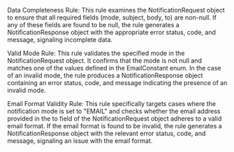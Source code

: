 Data Completeness Rule:
This rule examines the NotificationRequest object to ensure that all required fields (mode, subject, body, to) are non-null. If any of these fields are found to be null, the rule generates a NotificationResponse object with the appropriate error status, code, and message, signaling incomplete data.

Valid Mode Rule:
This rule validates the specified mode in the NotificationRequest object. It confirms that the mode is not null and matches one of the values defined in the EmailConstant enum. In the case of an invalid mode, the rule produces a NotificationResponse object containing an error status, code, and message indicating the presence of an invalid mode.

Email Format Validity Rule:
This rule specifically targets cases where the notification mode is set to "EMAIL" and checks whether the email address provided in the to field of the NotificationRequest object adheres to a valid email format. If the email format is found to be invalid, the rule generates a NotificationResponse object with the relevant error status, code, and message, signaling an issue with the email format.
